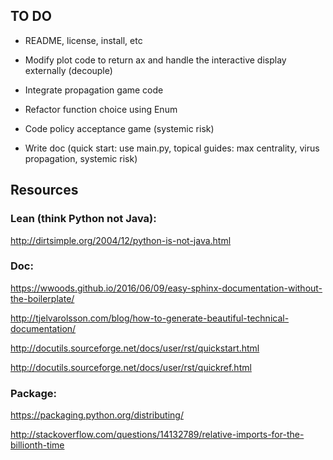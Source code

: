 ## TO DO

* README, license, install, etc

* Modify plot code to return ax and handle the interactive display externally (decouple)

* Integrate propagation game code

* Refactor function choice using Enum

* Code policy acceptance game (systemic risk)

* Write doc (quick start: use main.py, topical guides: max centrality, virus propagation, systemic risk)







## Resources 

### Lean (think Python not Java):

http://dirtsimple.org/2004/12/python-is-not-java.html

### Doc:

https://wwoods.github.io/2016/06/09/easy-sphinx-documentation-without-the-boilerplate/ 

http://tjelvarolsson.com/blog/how-to-generate-beautiful-technical-documentation/ 

http://docutils.sourceforge.net/docs/user/rst/quickstart.html 

http://docutils.sourceforge.net/docs/user/rst/quickref.html

### Package:

https://packaging.python.org/distributing/

http://stackoverflow.com/questions/14132789/relative-imports-for-the-billionth-time

